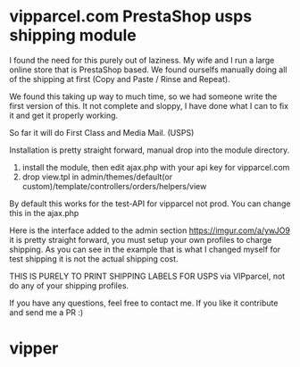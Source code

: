 vipparcel.com PrestaShop usps shipping module
==========================

I found the need for this purely out of laziness. My wife and I run a large online store that is PrestaShop based. We found ourselfs manually doing all of the shipping at first (Copy and Paste / Rinse and Repeat).

We found this taking up way to much time, so we had someone write the first version of this. It not complete and sloppy, I have done what I can to fix it and get it properly working.

So far it will do First Class and Media Mail. (USPS)

Installation is pretty straight forward, manual drop into the module directory.

1. install the module, then edit ajax.php with your api key for vipparcel.com
2. drop view.tpl in admin/themes/default(or custom)/template/controllers/orders/helpers/view

By default this works for the test-API for vipparcel not prod. You can change this in the ajax.php

Here is the interface added to the admin section https://imgur.com/a/ywJO9 it is pretty straight forward, you must setup your own profiles to charge shipping. As you can see in the example that is what I changed myself for test shipping it is not the actual shipping cost.

THIS IS PURELY TO PRINT SHIPPING LABELS FOR USPS via VIPparcel, not do any of your shipping profiles.

If you have any questions, feel free to contact me. If you like it contribute and send me a PR :)



# vipper
